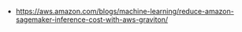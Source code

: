 * https://aws.amazon.com/blogs/machine-learning/reduce-amazon-sagemaker-inference-cost-with-aws-graviton/
